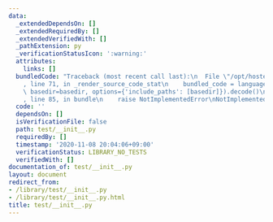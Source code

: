 ```yaml
---
data:
  _extendedDependsOn: []
  _extendedRequiredBy: []
  _extendedVerifiedWith: []
  _pathExtension: py
  _verificationStatusIcon: ':warning:'
  attributes:
    links: []
  bundledCode: "Traceback (most recent call last):\n  File \"/opt/hostedtoolcache/Python/3.9.1/x64/lib/python3.9/site-packages/onlinejudge_verify/documentation/build.py\"\
    , line 71, in _render_source_code_stat\n    bundled_code = language.bundle(stat.path,\
    \ basedir=basedir, options={'include_paths': [basedir]}).decode()\n  File \"/opt/hostedtoolcache/Python/3.9.1/x64/lib/python3.9/site-packages/onlinejudge_verify/languages/python.py\"\
    , line 85, in bundle\n    raise NotImplementedError\nNotImplementedError\n"
  code: ''
  dependsOn: []
  isVerificationFile: false
  path: test/__init__.py
  requiredBy: []
  timestamp: '2020-11-08 20:04:06+09:00'
  verificationStatus: LIBRARY_NO_TESTS
  verifiedWith: []
documentation_of: test/__init__.py
layout: document
redirect_from:
- /library/test/__init__.py
- /library/test/__init__.py.html
title: test/__init__.py
---
```

